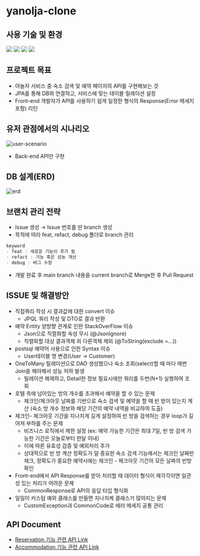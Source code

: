 # yanolja-clone

## 사용 기술 및 환경
<img src="https://img.shields.io/badge/Spring Boot-6DB33F?style=plastic&logo=appveyor&logoColor=white"/> <img src="https://img.shields.io/badge/PostgreSQL-4169E1?style=plastic&logo=appveyor&logoColor=white"> <img src="https://img.shields.io/badge/JAVA11-F7901E?style=plastic&logo=appveyor&logoColor=white"/> <img src="https://img.shields.io/badge/JPA-6236FF?style=plastic&logo=appveyor&logoColor=white"/>


## 프로젝트 목표

- 야놀자 서비스 중 숙소 검색 및 예약 페이지의 API를 구현해보는 것
- JPA를 통해 DB와 연결하고, 서비스에 맞는 테이블 릴레이션 설정
- Front-end 개발자가 API를 사용하기 쉽게 일정한 형식의 Response(Error 메세지 포함) 리턴


## 유저 관점에서의 시나리오

![user-scenario](https://user-images.githubusercontent.com/56625356/172689392-02488524-10ca-42f9-9565-33a2fcd5ff47.png)


- Back-end API만 구현


## DB 설계(ERD)

![erd](https://user-images.githubusercontent.com/56625356/172689436-e04f4907-2955-4a84-a0da-960c641e4f9e.png)


## 브랜치 관리 전략

- Issue 생성 → Issue 번호를 딴 branch 생성
- 목적에 따라 feat, refact, debug 폴더로 branch 관리
 ```java
keyword
- feat : 새로운 기능이 추가 됨
- refact : 기능 혹은 성능 개선
- debug : 버그 수정
```
- 개발 완료 후 main branch 내용을 current branch로 Merge한 후 Pull Request

## ISSUE 및 해결방안

- 직접쿼리 작성 시 결과값에 대한 convert 이슈
    - JPQL 쿼리 작성 및 DTO로 결과 반환
- 예약 Entity 양방향 관계로 인한 StackOverFlow 이슈
    - Json으로 직렬화할 속성 무시 (@JsonIgnore)
    - 직렬화할 대상 결과객체 외 다른객체 제외 (@ToString(exclude =...))
- postsql 예약어 사용으로 인한 Syntax 이슈
    - User테이블 명 변경(User → Customer)
- OneToMany 릴레이션으로 DAO 생성했으나 숙소 조회(select)할 때 마다 매번 Join을 해야해서 성능 저하 발생
    - 릴레이션 해제하고, Detail한 정보 필요시에만 쿼리를 두번(N+1) 실행하여 조회
- 호텔 측에 남아있는 방의 개수를 초과해서 예약을 할 수 있는 문제
    - 체크인/체크아웃 날짜를 기반으로 숙소 검색 및 예약을 할 때 빈 방이 있는지 계산 (숙소 방 개수 정보와 해당 기간의 예약 내역을 비교하여 도출)
- 체크인- 체크아웃 기간을 지나치게 길게 설정하여 빈 방을 검색하는 경우 loop가 길어져 부하를 주는 문제
    - 비즈니스 로직에서 제한 설정 (ex: 예약 가능한 기간은 최대 7일, 빈 방 검색 가능한 기간은 오늘로부터 한달 이내)
    - 이에 따른 유효성 검증 및 예외처리 추가
    - 상대적으로 빈 방 계산 정확도가 덜 중요한 숙소 검색 기능에서는 체크인 날짜만 체크, 정확도가 중요한 예약시에는 체크인 - 체크아웃 기간의 모든 날짜의 빈방 확인
- Front-end에서 API Response를 받아 처리할 때 데이터 형식이 제각각이면 일관성 있는 처리가 어려운 문제
    - CommonResponse로 API의 응답 타입 형식화
- 일일이 커스텀 예외 클래스를 만들면 지나치케 클래스가 많아지는 문제
    - CustomException과 CommonCode로 에러 메세지 공통 관리


## API Document

- [Reservation 기능 관련 API Link](https://documenter.getpostman.com/view/20884244/Uz5JHFG5)
- [Accommodation 기능 관련 API Link](https://documenter.getpostman.com/view/15580972/Uz5JHFBn)

